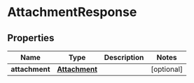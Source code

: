 
# AttachmentResponse

## Properties
Name | Type | Description | Notes
------------ | ------------- | ------------- | -------------
**attachment** | [**Attachment**](Attachment.md) |  |  [optional]



